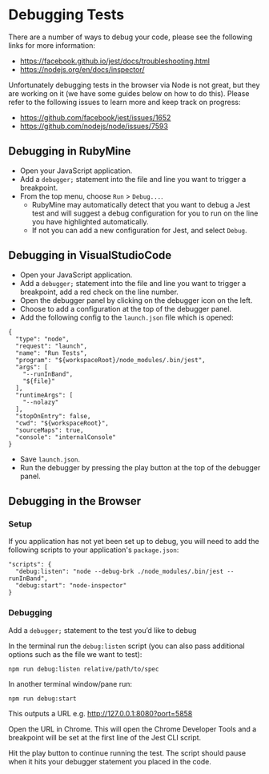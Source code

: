 # Debugging Tests

There are a number of ways to debug your code, please see the following links for more information:

* https://facebook.github.io/jest/docs/troubleshooting.html
* https://nodejs.org/en/docs/inspector/

Unfortunately debugging tests in the browser via Node is not great, but they are working on it (we have some guides below on how to do this). Please refer to the following issues to learn more and keep track on progress:

* https://github.com/facebook/jest/issues/1652
* https://github.com/nodejs/node/issues/7593

## Debugging in RubyMine

* Open your JavaScript application.
* Add a `debugger;` statement into the file and line you want to trigger a breakpoint.
* From the top menu, choose `Run` > `Debug...`.
  * RubyMine may automatically detect that you want to debug a Jest test and will suggest a debug configuration for you to run on the line you have highlighted automatically.
  * If not you can add a new configuration for Jest, and select `Debug`.

## Debugging in VisualStudioCode

* Open your JavaScript application.
* Add a `debugger;` statement into the file and line you want to trigger a breakpoint, add a red check on the line number.
* Open the debugger panel by clicking on the debugger icon on the left.
* Choose to add a configuration at the top of the debugger panel.
* Add the following config to the `launch.json` file which is opened:

```
{
  "type": "node",
  "request": "launch",
  "name": "Run Tests",
  "program": "${workspaceRoot}/node_modules/.bin/jest",
  "args": [
    "--runInBand",
    "${file}"
  ],
  "runtimeArgs": [
    "--nolazy"
  ],
  "stopOnEntry": false,
  "cwd": "${workspaceRoot}",
  "sourceMaps": true,
  "console": "internalConsole"
}

```

* Save `launch.json`.
* Run the debugger by pressing the play button at the top of the debugger panel.

## Debugging in the Browser

### Setup

If you application has not yet been set up to debug, you will need to add the following scripts to your application's `package.json`:

```
"scripts": {
  "debug:listen": "node --debug-brk ./node_modules/.bin/jest --runInBand",
  "debug:start": "node-inspector"
}
```

### Debugging

Add a `debugger;` statement to the test you’d like to debug

In the terminal run the `debug:listen` script (you can also pass additional options such as the file we want to test):

```bash
npm run debug:listen relative/path/to/spec
```

In another terminal window/pane run:

```
npm run debug:start
```

This outputs a URL e.g. http://127.0.0.1:8080?port=5858

Open the URL in Chrome. This will open the Chrome Developer Tools and a breakpoint will be set at the first line of the Jest CLI script.

Hit the play button to continue running the test. The script should pause when it hits your debugger statement you placed in the code.
